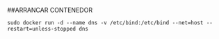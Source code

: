 ##ARRANCAR CONTENEDOR
```
sudo docker run -d --name dns -v /etc/bind:/etc/bind --net=host --restart=unless-stopped dns
```
